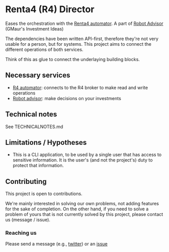 # Renta4 (R4) Director

Eases the orchestration with the [Renta4 automator](https://github.com/GMaur/r4-automator). A part of [Robot Advisor](https://github.com/RobotAdvisor) (GMaur's Investment Ideas)

The dependencies have been written API-first, therefore they're not very usable for a person, but for systems. This project aims to connect the different operations of both services.

Think of this as glue to connect the underlaying building blocks.

## Necessary services

  * [R4 automator](https://github.com/GMaur/r4-automator): connects to the R4 broker to make read and write operations
  * [Robot advisor](https://github.com/GMaur/robot-advisor): make decisions on your investments

## Technical notes

See TECHNICALNOTES.md

## Limitations / Hypotheses

  * This is a CLI application, to be used by a single user that has access to sensitive information. It is the user's (and not the project's) duty to protect that information.
 
## Contributing

This project is open to contributions.

We're mainly interested in solving our own problems, not adding features for the sake of completion.
On the other hand, if you need to solve a problem of yours that is not currently solved by this
project, please contact us (message / issue).

### Reaching us

Please send a message (e.g., [twitter](https://twitter.com/alvarobiz)) or an [issue](https://github.com/GMaur/r4-investment-director-cli/issues)
